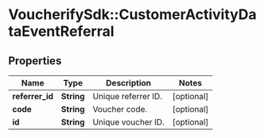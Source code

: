 # VoucherifySdk::CustomerActivityDataEventReferral

## Properties

| Name | Type | Description | Notes |
| ---- | ---- | ----------- | ----- |
| **referrer_id** | **String** | Unique referrer ID. | [optional] |
| **code** | **String** | Voucher code. | [optional] |
| **id** | **String** | Unique voucher ID. | [optional] |

